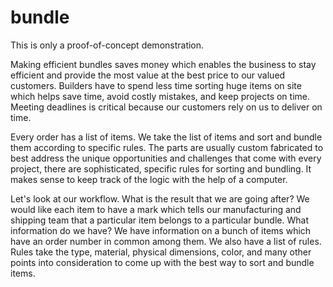 bundle
======

This is only a proof-of-concept demonstration. 

Making efficient bundles saves money which enables the business to stay efficient and provide the most value at the best price to our valued customers. Builders have to spend less time sorting huge items on site which helps save time, avoid costly mistakes, and keep projects on time. Meeting deadlines is critical because our customers rely on us to deliver on time.

Every order has a list of items. We take the list of items and sort and bundle them according to specific rules. The parts are usually custom fabricated to best address the unique opportunities and challenges that come with every project, there are sophisticated, specific rules for sorting and bundling. It makes sense to keep track of the logic with the help of a computer. 

Let's look at our workflow. What is the result that we are going after? We would like each item to have a mark which tells our manufacturing and shipping team that a particular item belongs to a particular bundle. What information do we have? We have information on a bunch of items which have an order number in common among them.  We also have a list of rules. Rules take the type, material, physical dimensions, color, and many other points into consideration to come up with the best way to sort and bundle items.
